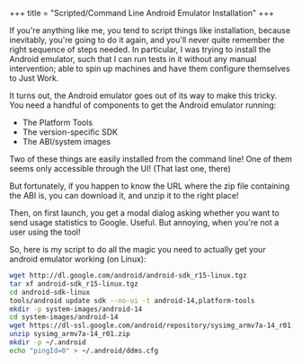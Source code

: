 +++
title = "Scripted/Command Line Android Emulator Installation"
+++

If you're anything like me, you tend to script things like installation, because inevitably, you're going to do it again, and you'll never quite remember the right sequence of steps needed. In particular, I was trying to install the Android emulator, such that I can run tests in it without any manual intervention; able to spin up machines and have them configure themselves to Just Work.

It turns out, the Android emulator goes out of its way to make this tricky. You need a handful of components to get the Android emulator running:
* The Platform Tools
* The version-specific SDK
* The ABI/system images

Two of these things are easily installed from the command line! One of them seems only accessible through the UI! (That last one, there)

But fortunately, if you happen to know the URL where the zip file containing the ABI is, you can download it, and unzip it to the right place!

Then, on first launch, you get a modal dialog asking whether you want to send usage statistics to Google. Useful. But annoying, when you're not a user using the tool!

So, here is my script to do all the magic you need to actually get your android emulator working (on Linux):

```bash
wget http://dl.google.com/android/android-sdk_r15-linux.tgz
tar xf android-sdk_r15-linux.tgz
cd android-sdk-linux
tools/android update sdk --no-ui -t android-14,platform-tools
mkdir -p system-images/android-14
cd system-images/android-14
wget https://dl-ssl.google.com/android/repository/sysimg_armv7a-14_r01.zip
unzip sysimg_armv7a-14_r01.zip
mkdir -p ~/.android
echo "pingId=0" > ~/.android/ddms.cfg
```
